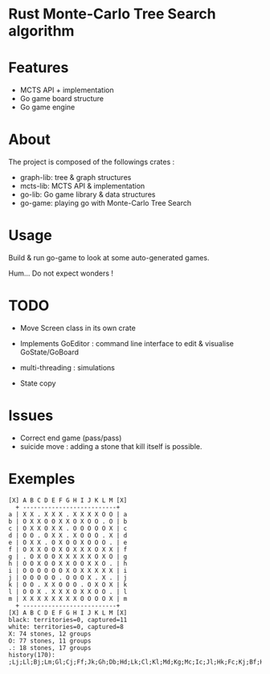 # Rust Monte-Carlo Tree Search algorithm

# Features

- MCTS API + implementation
- Go game board structure
- Go game engine

# About

The project is composed of the followings crates :

- graph-lib: tree & graph structures
- mcts-lib: MCTS API & implementation
- go-lib: Go game library & data structures
- go-game: playing go with Monte-Carlo Tree Search

# Usage

Build & run go-game to look at some auto-generated games.

Hum... Do not expect wonders !

# TODO

- Move Screen class in its own crate

- Implements GoEditor : command line interface to edit & visualise GoState/GoBoard 
- multi-threading : simulations
- State copy

# Issues

- Correct end game (pass/pass) 
- suicide move : adding a stone that kill itself is possible.


# Exemples

```
[X] A B C D E F G H I J K L M [X]
  + --------------------------+  
a | X X . X X X . X X X X O O | a
b | O X X O O X X O X O O . O | b
c | O X X O X X . O O O O O X | c
d | O O . O X X . X O O O . X | d
e | O X X . O X O O X O O O . | e
f | O X X O O X O X X X O X X | f
g | . O X O O X X X X X O X O | g
h | O O X O O X X O O X X O . | h
i | O O O O O O X O X X X X X | i
j | O O O O O . O O O X . X . | j
k | O O . X X O O O . O X O X | k
l | O O X . X X X O X X O O . | l
m | X X X X X X X X O O O O X | m
  + --------------------------+  
[X] A B C D E F G H I J K L M [X]
black: territories=0, captured=11
white: territories=0, captured=8
X: 74 stones, 12 groups
O: 77 stones, 11 groups
.: 18 stones, 17 groups
history(170):
;Lj;Ll;Bj;Lm;Gl;Cj;Ff;Jk;Gh;Db;Hd;Lk;Cl;Kl;Md;Kg;Mc;Ic;Jl;Hk;Fc;Kj;Bf;Hc;Fm;Lc;Cc;Ai;Jj;Dh;Ea;Ef;Ke;Ee;Fl;Ak;Ja;Kb;Fh;Gk;Ec;Eh;If;Al;Lf;Je;Kh;Ca;Cm;Hl;Mm;Bg;Ib;Hh;Fd;Lh;Ka;Bh;Fj;Id;Ki;Le;Il;Bk;El;Fi;Gb;Kf;Cg;Af;Dm;Ei;Ce;Ej;Jf;Fk;Fb;Jc;Jg;Di;Bm;Ac;Mf;Hi;Fe;Eb;Jd;Ge;Aj;Hb;Lb;Dc;Ii;Ad;Mk;Dd;Fa;Ga;Bi;Bd;Ji;La;Jh;Kd;Fg;Dg;Gi;Kc;Hg;Gm;Ch;Ab;Am;Bl;Cf;Km;Ag;Mb;Bc;Ae;Cb;Em;Em;He;Bb;Ah;Ke;Mg;Ed;Ci;Dk;Df;Gg;Aj;Ie;Im;Da;Jm;Li;Eg;Lg;Mj;Kk;Ij;Ba;Dj;Be;Gj;Hm;Ca;Ig;Jb;Hj;Ma;Aa;Bi;Hf;Ca;Ek;Gf;Gm;Bj;Mi;Ih;Ia;Ke;Ag;Jd;Ha;Hj

```